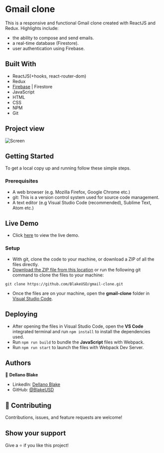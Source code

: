 # Gmail clone
This is a responsive and functional Gmail clone created with ReactJS and Redux. Highlights include:

- the ability to compose and send emails.
- a real-time database (Firestore).
- user authentication using Firebase.

## Built With

- ReactJS(+hooks, react-router-dom)
- Redux
- [Firebase](https://firebase.google.com/) | Firestore
- JavaScript
- HTML
- CSS
- NPM
- Git

## Project view
![Screen](https://www.dellanoblake.com/assets/gmail%20clone%20mockup.png)

## Getting Started

To get a local copy up and running follow these simple steps.

### Prerequisites

- A web browser (e.g. Mozilla Firefox, Google Chrome etc.)
- git: This is a version control system used for source code management.
- A text editor (e.g Visual Studio Code (recommended), Sublime Text, Atom etc.)

## Live Demo

- Click [here](https://clone-7e627.web.app/) to view the live demo.

### Setup

- With git, clone the code to your machine, or download a ZIP of all the files directly.
- [Download the ZIP file from this location](https://github.com/BlakeUSD/gmail-clone/archive/refs/heads/master.zip) or run the following git command to clone the files to your machine:

```
git clone https://github.com/BlakeUSD/gmail-clone.git
```

- Once the files are on your machine, open the **gmail-clone** folder in [Visual Studio Code](https://code.visualstudio.com/download).

## Deploying

- After opening the files in Visual Studio Code, open the **VS Code** integrated terminal and run ``` npm install ``` to install the dependencies used.
- Run ``` npm run build ``` to bundle the **JavaScript** files with Webpack.
- Run ``` npm run start ``` to launch the files with Webpack Dev Server.

## Authors

👤 **Dellano Blake**

- LinkedIn: [Dellano Blake](https://www.linkedin.com/in/dellano-b-032a9b1a4/)
- GitHub: [@BlakeUSD](https://github.com/blakeusd)

## 🤝 Contributing

Contributions, issues, and feature requests are welcome!

## Show your support

Give a ⭐️ if you like this project!
